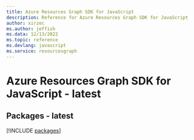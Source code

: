 ```yaml
---
title: Azure Resources Graph SDK for JavaScript
description: Reference for Azure Resources Graph SDK for JavaScript
author: xirzec
ms.author: jeffish
ms.data: 12/13/2022
ms.topic: reference
ms.devlang: javascript
ms.service: resourcesgraph
---
```

# Azure Resources Graph SDK for JavaScript - latest
## Packages - latest
[!INCLUDE [packages](resources-graph-index.md)]